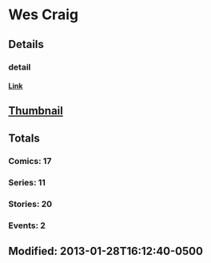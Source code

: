 # Wes  Craig 
## Details
### detail
#### [Link](http://marvel.com/comics/creators/9670/wes_craig?utm_campaign=apiRef&utm_source=225578a89fc76f3d20fbffda5d17a88d)
## [Thumbnail](http://i.annihil.us/u/prod/marvel/i/mg/1/d0/4bb4f0bacc66e.jpg)
## Totals
### Comics: 17
### Series: 11
### Stories: 20
### Events: 2
## Modified: 2013-01-28T16:12:40-0500
